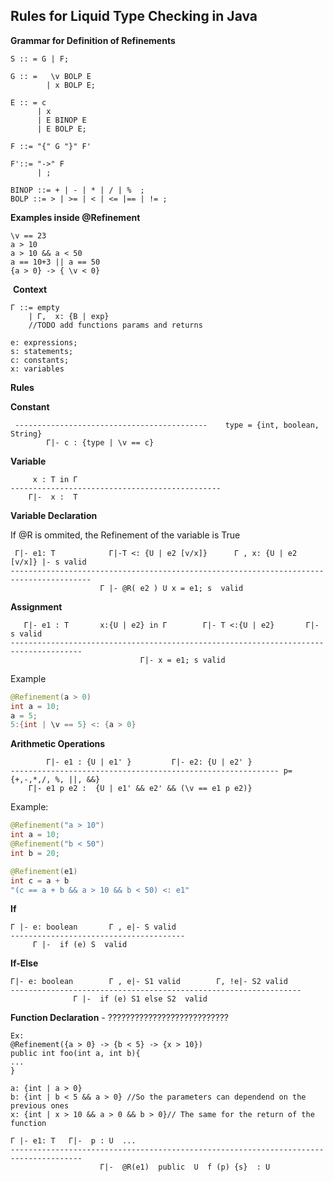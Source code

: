 ## Rules for Liquid Type Checking in Java

**Grammar for Definition of Refinements**

```
S :: = G | F;

G :: =   \v BOLP E
		| x BOLP E;

E :: = c
      | x
      | E BINOP E
	  | E BOLP E;

F ::= "{" G "}" F'

F'::= "->" F 
      | ;
      
BINOP ::= + | - | * | / | %  ; 			  
BOLP ::= > | >= | < | <= |== | != ;
```

**Examples inside @Refinement**

```
\v == 23
a > 10
a > 10 && a < 50
a == 10+3 || a == 50
{a > 0} -> { \v < 0}
```



​	**Context**

```
Γ ::= empty
	| Γ,  x: {B | exp}
	//TODO add functions params and returns

e: expressions; 
s: statements; 
c: constants; 
x: variables
```



**Rules**

**Constant**

```
 -------------------------------------------  	type = {int, boolean, String}
    	Γ|- c : {type | \v == c}			
```



**Variable**

```
     x : T in Γ 
-----------------------------------------------    
    Γ|-  x :  T
```



**Variable Declaration**

If @R is ommited, the Refinement of the variable is True

```
 Γ|- e1: T			  Γ|-T <: {U | e2 [v/x]}      Γ , x: {U | e2 [v/x]} |- s valid
----------------------------------------------------------------------------------------
                    Γ |- @R( e2 ) U x = e1; s  valid	
```





**Assignment**

```
   Γ|- e1 : T 	    x:{U | e2} in Γ 	   Γ|- T <:{U | e2}       Γ|- s valid
--------------------------------------------------------------------------------------
                             Γ|- x = e1; s valid
```

  Example

```java
@Refinement(a > 0)
int a = 10;
a = 5;
5:{int | \v == 5} <: {a > 0}
```



**Arithmetic Operations**

```
        Γ|- e1 : {U | e1' }	        Γ|- e2: {U | e2' }		 
------------------------------------------------------------ p={+,-,*,/, %, ||, &&}
    Γ|- e1 p e2 :  {U | e1' && e2' && (\v == e1 p e2)}				
```

Example:

```java
@Refinement("a > 10")
int a = 10;
@Refinement("b < 50")
int b = 20;

@Refinement(e1)
int c = a + b
"(c == a + b && a > 10 && b < 50) <: e1"
```



**If** 

```
Γ |- e: boolean	      Γ , e|- S valid	
---------------------------------------
     Γ |-  if (e) S  valid
```



**If-Else**

```
Γ|- e: boolean	      Γ , e|- S1 valid        Γ, !e|- S2 valid	
-----------------------------------------------------------------
              Γ |-  if (e) S1 else S2  valid
```



**Function Declaration** - ???????????????????????????

```
Ex:
@Refinement({a > 0} -> {b < 5} -> {x > 10})
public int foo(int a, int b){
...
}

a: {int | a > 0}
b: {int | b < 5 && a > 0} //So the parameters can dependend on the previous ones
x: {int | x > 10 && a > 0 && b > 0}// The same for the return of the function
```

```
Γ |- e1: T   Γ|-  p : U	 ...
-------------------------------------------------------------------------------------- 
                    Γ|-  @R(e1)  public  U  f (p) {s}  : U
```

